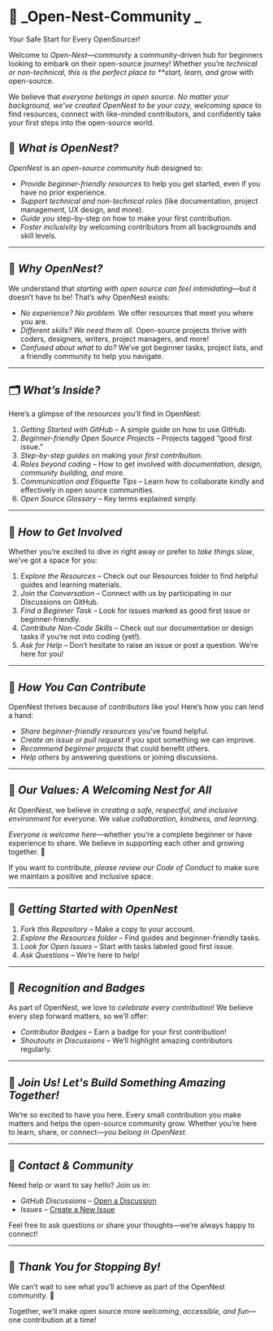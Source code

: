 # 🌸 _Open-Nest-Community _

Your Safe Start for Every OpenSourcer!

Welcome to _Open-Nest—community_ a community-driven hub for beginners looking to embark on their open-source journey! Whether you’re _technical or non-technical, this is the perfect place to \*\*start, learn, and grow_ with open-source.

We believe that _everyone belongs in open source. No matter your background, we’ve created OpenNest to be your cozy, welcoming space_ to find resources, connect with like-minded contributors, and confidently take your first steps into the open-source world.

## 🌟 _What is OpenNest?_

_OpenNest_ is an _open-source community hub_ designed to:

- _Provide beginner-friendly resources_ to help you get started, even if you have no prior experience.
- _Support technical and non-technical roles_ (like documentation, project management, UX design, and more).
- _Guide you_ step-by-step on how to make your first contribution.
- _Foster inclusivity_ by welcoming contributors from all backgrounds and skill levels.

---

## 🌱 _Why OpenNest?_

We understand that _starting with open source can feel intimidating_—but it doesn’t have to be! That’s why OpenNest exists:

- _No experience? No problem._ We offer resources that meet you where you are.
- _Different skills? We need them all._ Open-source projects thrive with coders, designers, writers, project managers, and more!
- _Confused about what to do?_ We’ve got beginner tasks, project lists, and a friendly community to help you navigate.

---

## 🗂️ _What’s Inside?_

Here’s a glimpse of the _resources_ you’ll find in OpenNest:

1. _Getting Started with GitHub_ – A simple guide on how to use GitHub.
2. _Beginner-friendly Open Source Projects_ – Projects tagged “good first issue.”
3. _Step-by-step guides_ on making your _first contribution._
4. _Roles beyond coding_ – How to get involved with _documentation, design, community building, and more._
5. _Communication and Etiquette Tips_ – Learn how to collaborate kindly and effectively in open source communities.
6. _Open Source Glossary_ – Key terms explained simply.

---

## 🧭 _How to Get Involved_

Whether you’re excited to dive in right away or prefer to _take things slow_, we’ve got a space for you:

1. _Explore the Resources_ – Check out our Resources folder to find helpful guides and learning materials.
2. _Join the Conversation_ – Connect with us by participating in our Discussions on GitHub.
3. _Find a Beginner Task_ – Look for issues marked as good first issue or beginner-friendly.
4. _Contribute Non-Code Skills_ – Check out our documentation or design tasks if you’re not into coding (yet!).
5. _Ask for Help_ – Don’t hesitate to raise an issue or post a question. We’re here for you!

---

## 🤝 _How You Can Contribute_

OpenNest thrives because of _contributors_ like you! Here’s how you can lend a hand:

- _Share beginner-friendly resources_ you’ve found helpful.
- _Create an issue or pull request_ if you spot something we can improve.
- _Recommend beginner projects_ that could benefit others.
- _Help others_ by answering questions or joining discussions.

---

## 💌 _Our Values: A Welcoming Nest for All_

At OpenNest, we believe in _creating a safe, respectful, and inclusive environment_ for everyone. We value _collaboration, kindness, and learning_.

_Everyone is welcome here_—whether you’re a complete beginner or have experience to share. We believe in supporting each other and growing together. 🌻

If you want to contribute, _please review our Code of Conduct_ to make sure we maintain a positive and inclusive space.

---

## 🚀 _Getting Started with OpenNest_

1. _Fork this Repository_ – Make a copy to your account.
2. _Explore the Resources folder_ – Find guides and beginner-friendly tasks.
3. _Look for Open Issues_ – Start with tasks labeled good first issue.
4. _Ask Questions_ – We’re here to help!

---

## 🏅 _Recognition and Badges_

As part of OpenNest, we love to _celebrate every contribution_! We believe every step forward matters, so we’ll offer:

- _Contributor Badges_ – Earn a badge for your first contribution!
- _Shoutouts in Discussions_ – We’ll highlight amazing contributors regularly.

---

## 🎉 _Join Us! Let's Build Something Amazing Together!_

We’re so excited to have you here. Every small contribution you make matters and helps the open-source community grow. Whether you’re here to learn, share, or connect—_you belong in OpenNest._

---

## 📝 _Contact & Community_

Need help or want to say hello? Join us in:

- _GitHub Discussions_ – [Open a Discussion](#)
- _Issues_ – [Create a New Issue](#)

Feel free to ask questions or share your thoughts—we’re always happy to connect!

---

## 🙌 _Thank You for Stopping By!_

We can’t wait to see what you’ll achieve as part of the OpenNest community. 🌸

Together, we’ll make open source more _welcoming, accessible, and fun_—one contribution at a time!
